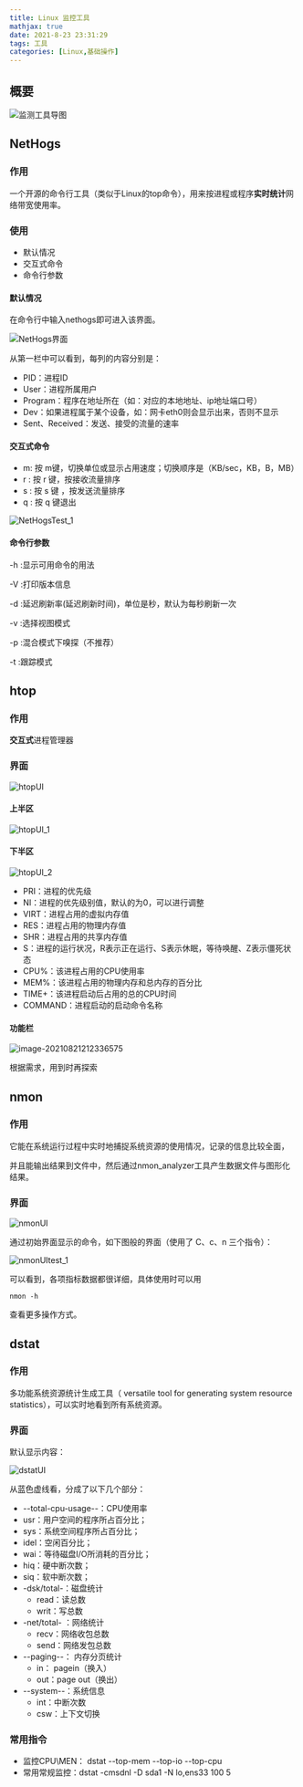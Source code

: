 ```yaml
---
title: Linux 监控工具
mathjax: true
date: 2021-8-23 23:31:29
tags: 工具
categories: [Linux,基础操作]
---
```


## 概要

![监测工具导图](https://photos-1302100213.cos.ap-guangzhou.myqcloud.com/imgs/Blog/Linux/%E7%9B%91%E6%B5%8B%E5%B7%A5%E5%85%B7%E5%AF%BC%E5%9B%BE_1.png)

<!--more-->

## NetHogs

### 作用

一个开源的命令行工具（类似于Linux的top命令），用来按进程或程序**实时统计**网络带宽使用率。

### 使用

- 默认情况
- 交互式命令
- 命令行参数

#### 默认情况

在命令行中输入nethogs即可进入该界面。

![NetHogs界面](https://photos-1302100213.cos.ap-guangzhou.myqcloud.com/imgs/Blog/Linux/NetHogsUI.png)

从第一栏中可以看到，每列的内容分别是：

- PID：进程ID
- User：进程所属用户
- Program：程序在地址所在（如：对应的本地地址、ip地址端口号）
- Dev：如果进程属于某个设备，如：网卡eth0则会显示出来，否则不显示
- Sent、Received：发送、接受的流量的速率

#### 交互式命令

- m: 按 m键，切换单位或显示占用速度；切换顺序是（KB/sec，KB，B，MB）
-  r : 按 r 键，按接收流量排序
-  s : 按 s 键 ，按发送流量排序
-  q : 按 q 键退出

![NetHogsTest_1](https://photos-1302100213.cos.ap-guangzhou.myqcloud.com/imgs/Blog/Linux/NetHogsTest_1.png)

#### 命令行参数

 -h :显示可用命令的用法

 -V :打印版本信息

 -d :延迟刷新率(延迟刷新时间)，单位是秒，默认为每秒刷新一次

 -v :选择视图模式

 -p :混合模式下嗅探（不推荐）

 -t :跟踪模式

## htop

### 作用

**交互式**进程管理器

### 界面

![htopUI](https://photos-1302100213.cos.ap-guangzhou.myqcloud.com/imgs/Blog/Linux/htopUI.png)

#### 上半区

![htopUI_1](https://photos-1302100213.cos.ap-guangzhou.myqcloud.com/imgs/Blog/Linux/htopUI_1.png)

#### 下半区

![htopUI_2](https://photos-1302100213.cos.ap-guangzhou.myqcloud.com/imgs/Blog/Linux/htopUI_2.png)

- PRI：进程的优先级
- NI：进程的优先级别值，默认的为0，可以进行调整
- VIRT：进程占用的虚拟内存值
- RES：进程占用的物理内存值
- SHR：进程占用的共享内存值
- S：进程的运行状况，R表示正在运行、S表示休眠，等待唤醒、Z表示僵死状态
- CPU%：该进程占用的CPU使用率
- MEM%：该进程占用的物理内存和总内存的百分比
- TIME+：该进程启动后占用的总的CPU时间
- COMMAND：进程启动的启动命令名称

#### 功能栏

![image-20210821212336575](https://photos-1302100213.cos.ap-guangzhou.myqcloud.com/imgs/Blog/Linux/htopUI_3.png)

根据需求，用到时再探索

## nmon

### 作用

它能在系统运行过程中实时地捕捉系统资源的使用情况，记录的信息比较全面，

并且能输出结果到文件中，然后通过nmon_analyzer工具产生数据文件与图形化结果。

### 界面

![nmonUI](https://photos-1302100213.cos.ap-guangzhou.myqcloud.com/imgs/Blog/Linux/nmonUI.png)

通过初始界面显示的命令，如下图般的界面（使用了 C、c、n 三个指令）：

![nmonUItest_1](https://photos-1302100213.cos.ap-guangzhou.myqcloud.com/imgs/Blog/Linux/nmonUItest_1.png)

可以看到，各项指标数据都很详细，具体使用时可以用 

```
nmon -h
```

查看更多操作方式。

## dstat

### 作用

多功能系统资源统计生成工具（ versatile tool for generating system resource statistics），可以实时地看到所有系统资源。

### 界面

默认显示内容：

![dstatUI](https://photos-1302100213.cos.ap-guangzhou.myqcloud.com/imgs/Blog/Linux/dstatUI.png)

从蓝色虚线看，分成了以下几个部分：

-  --total-cpu-usage--：CPU使用率
  - usr：用户空间的程序所占百分比；
  - sys：系统空间程序所占百分比；
  - idel：空闲百分比；
  - wai：等待磁盘I/O所消耗的百分比；
  - hiq：硬中断次数；
  - siq：软中断次数；
- -dsk/total-：磁盘统计
  - read：读总数
  - writ：写总数
- -net/total- ：网络统计
  - recv：网络收包总数
  - send：网络发包总数
- --paging--： 内存分页统计
  - in： pagein（换入）
  - out：page out（换出）
- --system--：系统信息
  - int：中断次数
  - csw：上下文切换

### 常用指令

- 监控CPU\MEN： dstat --top-mem --top-io --top-cpu
- 常用常规监控：dstat -cmsdnl -D sda1 -N lo,ens33 100 5

